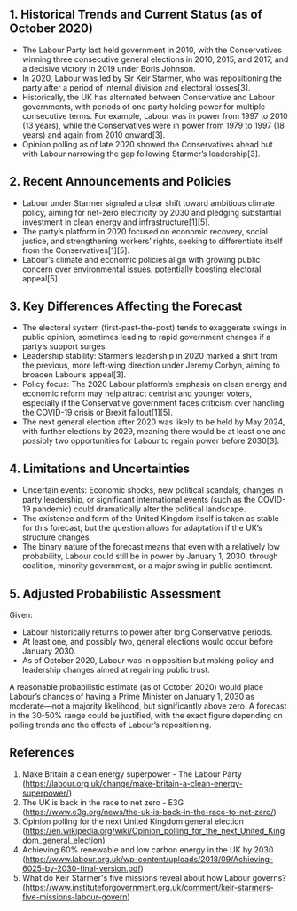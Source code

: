 ## 1. Historical Trends and Current Status (as of October 2020)

- The Labour Party last held government in 2010, with the Conservatives winning three consecutive general elections in 2010, 2015, and 2017, and a decisive victory in 2019 under Boris Johnson.
- In 2020, Labour was led by Sir Keir Starmer, who was repositioning the party after a period of internal division and electoral losses[3].
- Historically, the UK has alternated between Conservative and Labour governments, with periods of one party holding power for multiple consecutive terms. For example, Labour was in power from 1997 to 2010 (13 years), while the Conservatives were in power from 1979 to 1997 (18 years) and again from 2010 onward[3].
- Opinion polling as of late 2020 showed the Conservatives ahead but with Labour narrowing the gap following Starmer’s leadership[3].

## 2. Recent Announcements and Policies

- Labour under Starmer signaled a clear shift toward ambitious climate policy, aiming for net-zero electricity by 2030 and pledging substantial investment in clean energy and infrastructure[1][5].
- The party’s platform in 2020 focused on economic recovery, social justice, and strengthening workers’ rights, seeking to differentiate itself from the Conservatives[1][5].
- Labour’s climate and economic policies align with growing public concern over environmental issues, potentially boosting electoral appeal[5].

## 3. Key Differences Affecting the Forecast

- The electoral system (first-past-the-post) tends to exaggerate swings in public opinion, sometimes leading to rapid government changes if a party’s support surges.
- Leadership stability: Starmer’s leadership in 2020 marked a shift from the previous, more left-wing direction under Jeremy Corbyn, aiming to broaden Labour’s appeal[3].
- Policy focus: The 2020 Labour platform’s emphasis on clean energy and economic reform may help attract centrist and younger voters, especially if the Conservative government faces criticism over handling the COVID-19 crisis or Brexit fallout[1][5].
- The next general election after 2020 was likely to be held by May 2024, with further elections by 2029, meaning there would be at least one and possibly two opportunities for Labour to regain power before 2030[3].

## 4. Limitations and Uncertainties

- Uncertain events: Economic shocks, new political scandals, changes in party leadership, or significant international events (such as the COVID-19 pandemic) could dramatically alter the political landscape.
- The existence and form of the United Kingdom itself is taken as stable for this forecast, but the question allows for adaptation if the UK’s structure changes.
- The binary nature of the forecast means that even with a relatively low probability, Labour could still be in power by January 1, 2030, through coalition, minority government, or a major swing in public sentiment.

## 5. Adjusted Probabilistic Assessment

Given:
- Labour historically returns to power after long Conservative periods.
- At least one, and possibly two, general elections would occur before January 2030.
- As of October 2020, Labour was in opposition but making policy and leadership changes aimed at regaining public trust.

A reasonable probabilistic estimate (as of October 2020) would place Labour’s chances of having a Prime Minister on January 1, 2030 as moderate—not a majority likelihood, but significantly above zero. A forecast in the 30-50% range could be justified, with the exact figure depending on polling trends and the effects of Labour’s repositioning.

## References
1. Make Britain a clean energy superpower - The Labour Party (https://labour.org.uk/change/make-britain-a-clean-energy-superpower/)
2. The UK is back in the race to net zero - E3G (https://www.e3g.org/news/the-uk-is-back-in-the-race-to-net-zero/)
3. Opinion polling for the next United Kingdom general election (https://en.wikipedia.org/wiki/Opinion_polling_for_the_next_United_Kingdom_general_election)
4. Achieving 60% renewable and low carbon energy in the UK by 2030 (https://www.labour.org.uk/wp-content/uploads/2018/09/Achieving-6025-by-2030-final-version.pdf)
5. What do Keir Starmer's five missions reveal about how Labour governs? (https://www.instituteforgovernment.org.uk/comment/keir-starmers-five-missions-labour-govern)